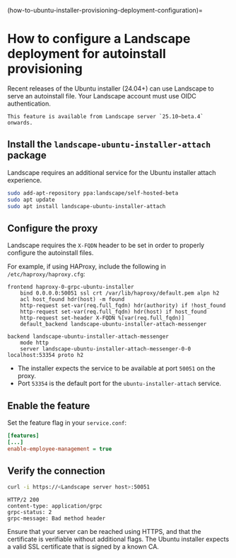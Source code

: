 (how-to-ubuntu-installer-provisioning-deployment-configuration)=
# How to configure a Landscape deployment for autoinstall provisioning

Recent releases of the Ubuntu installer (24.04+) can use Landscape to serve an autoinstall file.
Your Landscape account must use OIDC authentication.

```{note}
This feature is available from Landscape server `25.10~beta.4` onwards.
```

## Install the `landscape-ubuntu-installer-attach` package

Landscape requires an additional service for the Ubuntu installer attach experience.

```sh
sudo add-apt-repository ppa:landscape/self-hosted-beta
sudo apt update
sudo apt install landscape-ubuntu-installer-attach
```

## Configure the proxy

Landscape requires the `X-FQDN` header to be set in order to properly configure the autoinstall files.

For example, if using HAProxy, include the following in `/etc/haproxy/haproxy.cfg`:

```text
frontend haproxy-0-grpc-ubuntu-installer
    bind 0.0.0.0:50051 ssl crt /var/lib/haproxy/default.pem alpn h2
    acl host_found hdr(host) -m found
    http-request set-var(req.full_fqdn) hdr(authority) if !host_found
    http-request set-var(req.full_fqdn) hdr(host) if host_found
    http-request set-header X-FQDN %[var(req.full_fqdn)]
    default_backend landscape-ubuntu-installer-attach-messenger

backend landscape-ubuntu-installer-attach-messenger
    mode http
    server landscape-ubuntu-installer-attach-messenger-0-0 localhost:53354 proto h2
```

- The installer expects the service to be available at port `50051` on the proxy.
- Port `53354` is the default port for the `ubuntu-installer-attach` service.

## Enable the feature

Set the feature flag in your `service.conf`:

```ini
[features]
[...]
enable-employee-management = true
```

## Verify the connection

```sh
curl -i https://<Landscape server host>:50051
```

```text
HTTP/2 200 
content-type: application/grpc
grpc-status: 2
grpc-message: Bad method header
```

Ensure that your server can be reached using HTTPS, and that the certificate is verifiable without additional flags.
The Ubuntu installer expects a valid SSL certificate that is signed by a known CA.
